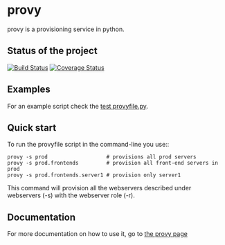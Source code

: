 # provy

provy is a provisioning service in python.

## Status of the project
[![Build Status](https://secure.travis-ci.org/python-provy/provy.png)](http://travis-ci.org/python-provy/provy)
[![Coverage Status](https://coveralls.io/repos/python-provy/provy/badge.png?branch=master)](https://coveralls.io/r/python-provy/provy?branch=master)

## Examples

For an example script check the [test provyfile.py](https://github.com/python-provy/provy/blob/master/tests/functional/fixtures/provyfile.py).

## Quick start

To run the provyfile script in the command-line you use::

    provy -s prod                   # provisions all prod servers
    provy -s prod.frontends         # provision all front-end servers in prod
    provy -s prod.frontends.server1 # provision only server1

This command will provision all the webservers described under webservers (-s) with
the webserver role (-r).

## Documentation

For more documentation on how to use it, go to [the provy page](https://provy.readthedocs.org/)

